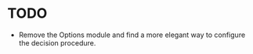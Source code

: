 # TODO

- Remove the Options module and find a more elegant way to configure the
  decision procedure.
